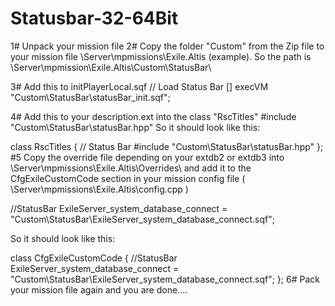 # Statusbar-32-64Bit 


1# Unpack your mission file 2# Copy the folder "Custom" from the Zip file to your mission file \Server\mpmissions\Exile.Altis (example). So the path is \Server\mpmission\Exile.Altis\Custom\StatusBar\

3# Add this to initPlayerLocal.sqf
// Load Status Bar [] execVM "Custom\StatusBar\statusBar_init.sqf"; 

4# Add this to your description.ext into the class "RscTitles"
#include "Custom\StatusBar\statusBar.hpp" So it should look like this:

class RscTitles 
{     // Status Bar 
      #include "Custom\StatusBar\statusBar.hpp"
}; 
#5 Copy the override file depending on your extdb2 or extdb3 into \Server\mpmissions\Exile.Altis\Overrides\ and add it to the CfgExileCustomCode section in your mission config file ( \Server\mpmissions\Exile.Altis\config.cpp )

//StatusBar 
ExileServer_system_database_connect = "Custom\StatusBar\ExileServer_system_database_connect.sqf";

So it should look like this:

class CfgExileCustomCode { 
//StatusBar
ExileServer_system_database_connect = "Custom\StatusBar\ExileServer_system_database_connect.sqf";
}; 
6# Pack your mission file again and you are done....
